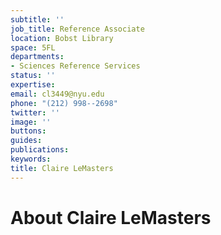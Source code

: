 ```yaml
---
subtitle: ''
job_title: Reference Associate
location: Bobst Library
space: 5FL
departments:
- Sciences Reference Services
status: ''
expertise: 
email: cl3449@nyu.edu
phone: "(212) 998--2698"
twitter: ''
image: ''
buttons: 
guides: 
publications: 
keywords: 
title: Claire LeMasters
---
```


# About Claire LeMasters